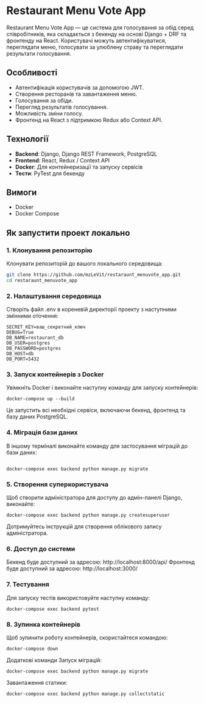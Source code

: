 # Restaurant Menu Vote App

Restaurant Menu Vote App — це система для голосування за обід серед співробітників, яка складається з бекенду на основі Django + DRF та фронтенду на React. Користувачі можуть автентифікуватися, переглядати меню, голосувати за улюблену страву та переглядати результати голосування.

## Особливості

- Автентифікація користувачів за допомогою JWT.
- Створення ресторанів та завантаження меню.
- Голосування за обіди.
- Перегляд результатів голосування.
- Можливість зміни голосу.
- Фронтенд на React з підтримкою Redux або Context API.

## Технології

- **Backend**: Django, Django REST Framework, PostgreSQL
- **Frontend**: React, Redux / Context API
- **Docker**: Для контейнеризації та запуску сервісів
- **Тести**: PyTest для бекенду

## Вимоги

- Docker
- Docker Compose

## Як запустити проект локально

### 1. Клонування репозиторію

Клонувати репозиторій до вашого локального середовища:

```bash
git clone https://github.com/mzLeVit/restaraunt_menuvote_app.git
cd restaraunt_menuvote_app
```
### 2. Налаштування середовища
Створіть файл .env в кореневій директорії проекту з наступними змінними оточення:
```
SECRET_KEY=ваш_секретний_ключ
DEBUG=True
DB_NAME=restaurant_db
DB_USER=postgres
DB_PASSWORD=postgres
DB_HOST=db
DB_PORT=5432
```
### 3. Запуск контейнерів з Docker
Увімкніть Docker і виконайте наступну команду для запуску контейнерів:

```docker-compose up --build```

Це запустить всі необхідні сервіси, включаючи бекенд, фронтенд та базу даних PostgreSQL.

### 4. Міграція бази даних
В іншому терміналі виконайте команду для застосування міграцій до бази даних:

```

docker-compose exec backend python manage.py migrate
```
### 5. Створення суперкористувача
Щоб створити адміністратора для доступу до адмін-панелі Django, виконайте:

```
docker-compose exec backend python manage.py createsuperuser
```
Дотримуйтесь інструкцій для створення облікового запису адміністратора.

### 6. Доступ до системи
Бекенд буде доступний за адресою: http://localhost:8000/api/
Фронтенд буде доступний за адресою: http://localhost:3000/
### 7. Тестування
Для запуску тестів використовуйте наступну команду:

```
docker-compose exec backend pytest
```
### 8. Зупинка контейнерів
Щоб зупинити роботу контейнерів, скористайтеся командою:

```
docker-compose down
```
Додаткові команди
Запуск міграцій:
```
docker-compose exec backend python manage.py migrate
```
Завантаження статики:
```
docker-compose exec backend python manage.py collectstatic
```
